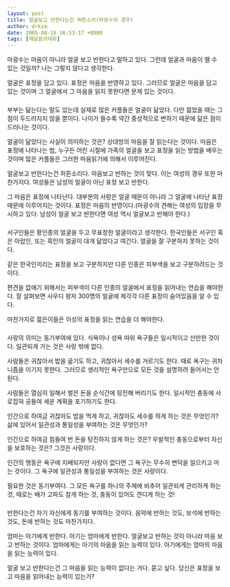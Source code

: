 ```yaml
---
layout: post
title: 얼굴보고 반한다는건 허튼소리(마광수의 경우)
author: drkim
date: 2005-08-16 16:53:17 +0900
tags: [깨달음의대화]
---
```

마광수는 마음이 아니라 얼굴 보고 반한다고 말하고 있다. 그런데 얼굴과 마음이 뗄 수 있는 것일까? 나는 그렇지 않다고 생각한다.
  

  
얼굴은 표정을 담고 있다. 표정은 마음을 반영하고 있다. 그러므로 얼굴은 마음을 담고 있는 것이며 그 얼굴에서 그 마음을 읽지 못한다면 문제 있는 것이다.
  

  
###
  

  
부부는 닮는다는 말도 있는데 실제로 많은 커플들은 얼굴이 닮았다. 다만 젊었을 때는 그 점이 두드러지지 않을 뿐이다. 나이가 들수록 약간 중성적으로 변하기 때문에 닮은 점이 드러나는 것이다.
  

  
얼굴이 닮았다는 사실이 의미하는 것은? 상대방의 마음을 잘 읽는다는 것이다. 마음은 표정에 나타나는 법, 누구든 어린 시절에 가족의 얼굴을 보고 표정을 읽는 방법을 배우는 것이며 많은 커플들은 그러한 마음읽기에 의해서 이루어진다.
  

  
얼굴보고 반한다는건 허튼소리다. 마음보고 반하는 것이 맞다. 이는 여성의 경우 또한 마찬가지다. 여성들은 남성의 얼굴이 아닌 표정 보고 반한다.
  

  
그 마음은 표정에 나타난다. 대부분의 사랑은 얼굴 때문이 아니라 그 얼굴에 나타난 표정 때문에 이루어지는 것이다. 표정은 마음의 반영이다.(마광수의 견해는 여성의 입장을 무시하고 있다. 남성이 얼굴 보고 반한다면 여성 역시 얼굴보고 반해야 한다.)
  

  
###
  

  
서구인들은 황인종의 얼굴을 두고 무표정한 얼굴이라고 생각한다. 한국인들은 서구인 혹은 아랍인, 또는 흑인의 얼굴이 대개 닮았다고 여긴다. 얼굴을 잘 구분하지 못하는 것이다.
  

  
같은 한국인끼리는 표정을 보고 구분하지만 다른 인종은 피부색을 보고 구분하려드는 것이다.
  

  
편견을 없애기 위해서는 피부색이 다른 인종의 얼굴에서 표정을 읽어내는 연습을 해야한다. 잘 살펴보면 사우디 왕자 300명의 얼굴에 제각각 다른 표정이 숨어있음을 알 수 있다.
  

  
마찬가지로 젊은이들은 이성의 표정을 읽는 연습을 더 해야한다.
  

  
###
  

  
사랑의 의미는 동기부여에 있다. 식욕이나 성욕 따위 욕구들은 일시적이고 산만한 것이다. 일관되게 가는 것은 사랑 밖에 없다.
  

  
사람들은 귀찮아서 밥을 굶기도 하고, 귀찮아서 세수를 거르기도 한다. 때로 욕구는 귀차니즘을 이기지 못한다. 그러므로 생리적인 욕구만으로 모든 것을 설명하려 들어서는 안된다.
  

  
사람들은 열심히 일해서 벌은 돈을 순식간에 탕진해 버리기도 한다. 일시적인 충동에 사로잡혀 공들여 세운 계획을 포기하기도 한다.
  

  
인간으로 하여금 귀찮아도 밥을 먹게 하고, 귀찮아도 세수를 하게 하는 것은 무엇인가? 삶에 있어서 일관성과 통일성을 부여하는 것은 무엇인가?
  

  
인간으로 하여금 힘들여 번 돈을 탕진하지 않게 하는 것은? 우발적인 충동으로부터 자신을 보호하는 것은? 그것은 사랑이다.
  

  
인간의 행동은 욕구에 지배되지만 사랑이 없다면 그 욕구는 무수히 변덕을 일으키고 마는 것이다. 그 욕구에 일관성과 통일성을 부여하는 것은 사랑이다.
  

  
필요한 것은 동기부여다. 그 모든 욕구를 하나의 주제에 비추어 일관되게 관리하게 하는 것, 때로는 배가 고파도 참게 하는 것, 충동이 있어도 견디게 하는 것!
  

  
###
  

  
반한다는건 자기 자신에게 동기를 부여하는 것이다. 음악에 반하는 것도, 보석에 반하는 것도, 돈에 반하는 것도 마찬가지다.
  

  
엄마는 아기에게 반한다. 아기는 엄마에게 반한다. 얼굴보고 반하는 것이 아니라 마음 보고 반하는 것이다. 엄마에게는 아기의 마음을 읽는 능력이 있다. 아기에게는 엄마의 마음을 읽는 능력이 있다.
  

  
얼굴 보고 반한다는건 그 마음을 읽는 능력이 없다는 거다. 묻고 싶다. 당신은 표정을 보고 마음을 읽어내는 능력이 있는가?